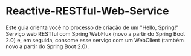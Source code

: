 # Reactive-RESTful-Web-Service
Este guia orienta você no processo de criação de um "Hello, Spring!" Serviço web RESTful com Spring WebFlux (novo a partir do Spring Boot 2.0) e, em seguida, consome esse serviço com um WebClient (também novo a partir do Spring Boot 2.0).
